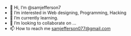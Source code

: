 - 👋 Hi, I’m @samjefferson7
- 👀 I’m interested in Web designing, Programming, Hacking
- 🌱 I’m currently learning.
- 💞️ I’m looking to collaborate on ...
- 📫 How to reach me samjefferson077@gmail.com

<!---
samjefferson7/samjefferson7 is a ✨ special ✨ repository because its `README.md` (this file) appears on your GitHub profile.
You can click the Preview link to take a look at your changes.
--->
